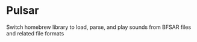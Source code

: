 # Pulsar

Switch homebrew library to load, parse, and play sounds from BFSAR files and related file formats
